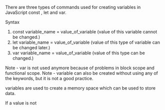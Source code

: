 There are three types of commands used for creating variables in JavaScript 
const , let and var.

Syntax 
1. const variable_name = value_of_variable (value of this variable cannot be changed.)
2. let variable_name = value_of_variable (value of this type of variable can be changed later.)
3. var variable_name = value_of_variable (value of  this type can be changed.)

Note - var is not used anymore because of problems in block scope and functional scope.
Note - variable can also be created without using any of the keywords, but it is not a good practice.

variables are used to create a memory space which can be used to store data.

If a value is not 

